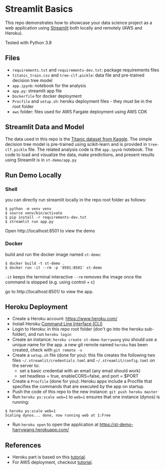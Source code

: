 # Streamlit Basics

This repo demonstrates how to showcase your data science project as a web application using [Streamlit](https://www.streamlit.io/) both locally and remotely (AWS and Heroku).

Tested with Python 3.8

## Files

- `requirements.txt` and `requirements-dev.txt`: package requirements files
- `titanic_train.csv` and `tree-clf.pickle`: data file and pre-trained decision tree model
- `app.ipynb`: notebook for the analysis
- `app.py`: streamlit app file
- `Dockerfile` for docker deployment
- `Procfile` and `setup.sh`: heroku deployment files - they must be in the root folder
- `aws` folder: files used for AWS Fargate deployment using AWS CDK	

## Streamlit Data and Model

The data used in this repo is the [Titanic dataset from Kaggle](https://www.kaggle.com/c/titanic). The simple decision tree model is pre-trained using scikit-learn and is provided in `tree-clf.pickle` file. The related analysis code is the `app.ipynb` notebook. The code to load and visualize the data, make predictions, and present results using Streamlit is in `st-demo/app.py`

## Run Demo Locally 

### Shell

you can directly run streamlit locally in the repo root folder as follows:

```shell
$ python -m venv venv
$ source venv/bin/activate
$ pip install -r requirements-dev.txt
$ streamlit run app.py
```
Open http://localhost:8501 to view the demo

### Docker

build and run the docker image named `st-demo`:

```
$ docker build -t st-demo .
$ docker run -it --rm -p '8501:8501' st-demo
```
`-it` keeps the terminal interactive
`--rm` removes the image once the command is stopped (e.g. using control + c)

go to http://localhost:8501/ to view the app.

## Heroku Deployment

- Create a Heroku account: https://www.heroku.com/
- Install Heroku [Command Line Interface (CLI)](https://devcenter.heroku.com/articles/getting-started-with-python#set-up)
- Login to Heroku: in this repo root folder (don't go into the heroku sub-folder), and run `heroku login`
- Create an instance: `heroku create st-demo-harrywang` you should use a unique name for the app. a new git remote named `heroku` has been created, check with `git remote -v`
- Create a `setup.sh` file (done for you): this file creates the following two files
`~/.streamlit/credentials.toml` and `~/.streamlit/config.toml` on the server to:
    - set a basic credential with an email (any email should work)
    - set headless = true, enableCORS=false, and port = $PORT
- Create a `Procfile` (done for you): Heroku apps include a Procfile that specifies the commands that are executed by the app on startup. 
- Push the code of this repo to the new instance: `git push heroku master`
- Run `heroku ps:scale web=1` to `web=1` ensures that one instance (dynos) is running:
```
$ heroku ps:scale web=1
Scaling dynos... done, now running web at 1:Free
```
- Run `heroku open` to open the application at https://st-demo-harrywang.herokuapp.com/

## References

- Heroku part is based on this [tutorial](https://towardsdatascience.com/-quickly-build-and-deploy-an-application-with-streamlit-988ca08c7e83).
- For AWS deployment, checkout [tutorial](https://github.com/nicolasmetallo/legendary-streamlit-demo).